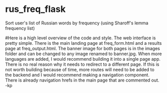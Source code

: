 # rus_freq_flask
Sort user's list of Russian words by frequency (using Sharoff's lemma frequency list)

#Here is a high level overview of the code and style. 
The web interface is pretty simple. There is the main landing page at freq_form.html and a results page at freq_output.html. The banner image for both pages is in the images folder and can be changed to any image renamed to banner.jpg. When more languages are added, I would recommend building it into a single page app. There is no real reason why it needs to redirect to a different page. If this is not worth building because of time, more routes will need to be added to the backend and I would recommend making a navigation component. There is already navigation hrefs in the main page that are commented out. -kp